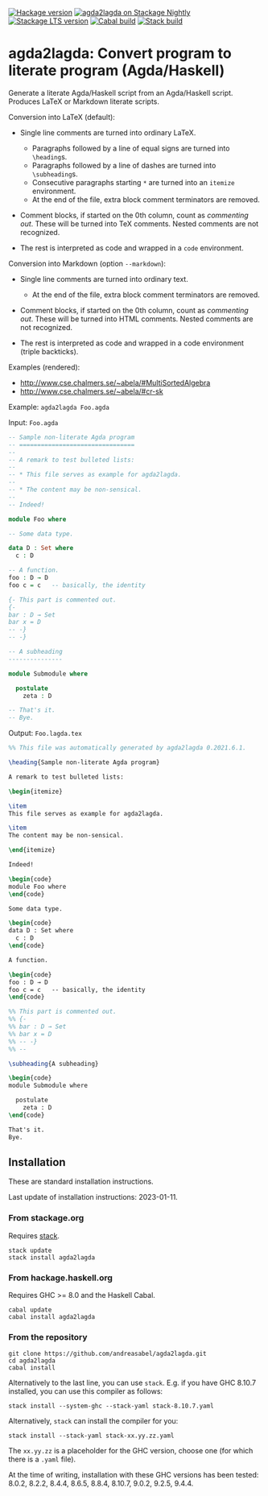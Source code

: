 [![Hackage version](https://img.shields.io/hackage/v/agda2lagda.svg?label=Hackage&color=informational)](http://hackage.haskell.org/package/agda2lagda)
[![agda2lagda on Stackage Nightly](https://stackage.org/package/agda2lagda/badge/nightly)](https://stackage.org/nightly/package/agda2lagda)
[![Stackage LTS version](https://www.stackage.org/package/agda2lagda/badge/lts?label=Stackage)](https://www.stackage.org/package/agda2lagda)
[![Cabal build](https://github.com/andreasabel/agda2lagda/workflows/Haskell-CI/badge.svg)](https://github.com/andreasabel/agda2lagda/actions)
[![Stack build](https://github.com/andreasabel/agda2lagda/workflows/Stack%20build/badge.svg)](https://github.com/andreasabel/agda2lagda/actions)



agda2lagda: Convert program to literate program (Agda/Haskell)
==============================================================

Generate a literate Agda/Haskell script from an Agda/Haskell script.
Produces LaTeX or Markdown literate scripts.

Conversion into LaTeX (default):

- Single line comments are turned into ordinary LaTeX.
  * Paragraphs followed by a line of equal signs are turned into `\heading`s.
  * Paragraphs followed by a line of dashes are turned into `\subheading`s.
  * Consecutive paragraphs starting `*` are turned into an `itemize` environment.
  * At the end of the file, extra block comment terminators are removed.

- Comment blocks, if started on the 0th column, count as _commenting out_.
  These will be turned into TeX comments.
  Nested comments are not recognized.

- The rest is interpreted as code and wrapped in a `code` environment.

Conversion into Markdown (option `--markdown`):

- Single line comments are turned into ordinary text.
  * At the end of the file, extra block comment terminators are removed.

- Comment blocks, if started on the 0th column, count as _commenting out_.
  These will be turned into HTML comments.
  Nested comments are not recognized.

- The rest is interpreted as code and wrapped in a code environment (triple backticks).

Examples (rendered):
- http://www.cse.chalmers.se/~abela/#MultiSortedAlgebra
- http://www.cse.chalmers.se/~abela/#cr-sk


Example: `agda2lagda Foo.agda`

Input: `Foo.agda`
```agda
-- Sample non-literate Agda program
-- ================================
--
-- A remark to test bulleted lists:
--
-- * This file serves as example for agda2lagda.
--
-- * The content may be non-sensical.
--
-- Indeed!

module Foo where

-- Some data type.

data D : Set where
  c : D

-- A function.
foo : D → D
foo c = c   -- basically, the identity

{- This part is commented out.
{-
bar : D → Set
bar x = D
-- -}
-- -}

-- A subheading
---------------

module Submodule where

  postulate
    zeta : D

-- That's it.
-- Bye.
```

Output: `Foo.lagda.tex`
```latex
%% This file was automatically generated by agda2lagda 0.2021.6.1.

\heading{Sample non-literate Agda program}

A remark to test bulleted lists:

\begin{itemize}

\item
This file serves as example for agda2lagda.

\item
The content may be non-sensical.

\end{itemize}

Indeed!

\begin{code}
module Foo where
\end{code}

Some data type.

\begin{code}
data D : Set where
  c : D
\end{code}

A function.

\begin{code}
foo : D → D
foo c = c   -- basically, the identity
\end{code}

%% This part is commented out.
%% {-
%% bar : D → Set
%% bar x = D
%% -- -}
%% --

\subheading{A subheading}

\begin{code}
module Submodule where

  postulate
    zeta : D
\end{code}

That's it.
Bye.

```

## Installation

These are standard installation instructions.

Last update of installation instructions: 2023-01-11.

### From stackage.org

Requires [stack](https://docs.haskellstack.org/en/stable/install_and_upgrade/).
```
stack update
stack install agda2lagda
```

### From hackage.haskell.org

Requires GHC >= 8.0 and the Haskell Cabal.
```
cabal update
cabal install agda2lagda
```

### From the repository

```
git clone https://github.com/andreasabel/agda2lagda.git
cd agda2lagda
cabal install
```
Alternatively to the last line, you can use `stack`.
E.g. if you have GHC 8.10.7 installed, you can use this compiler as follows:
```
stack install --system-ghc --stack-yaml stack-8.10.7.yaml
```
Alternatively, `stack` can install the compiler for you:
```
stack install --stack-yaml stack-xx.yy.zz.yaml
```
The `xx.yy.zz` is a placeholder for the GHC version,
choose one (for which there is a `.yaml` file).

At the time of writing, installation with these GHC versions has been tested:
8.0.2, 8.2.2, 8.4.4, 8.6.5, 8.8.4, 8.10.7, 9.0.2, 9.2.5, 9.4.4.
